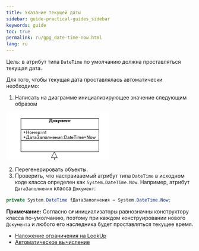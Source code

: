 ```yaml
---
title: Указание текущей даты
sidebar: guide-practical-guides_sidebar
keywords: guide
toc: true
permalink: ru/gpg_date-time-now.html
lang: ru
---
```


Цель: в атрибут типа `DateTime` по умолчанию должна проставляться текущая дата.

Для того, чтобы текущая дата проставлялась автоматически необходимо:

1. Написать на диаграмме инициализирующее значение следующим образом

![](/images/pages/guides/flexberry-aspnet/date-now.png)

2. Перегенерировать объекты.
3. Проверить, что настраиваемый атрибут типа `DateTime` в исходном коде класса определен как `System.DateTime.Now`.
Например, атрибут `ДатаЗаполнения` класса `Документ`:

```csharp
private System.DateTime fДатаЗаполнения = System.DateTime.Now;
```

__Примечание:__ Согласно `C#` инициализаторы равнозначны конструктору класса по-умолчанию, поэтому при каждом конструировании нового `Документа` и любого его наследника будет проставляться текущее время.

* <i class="fa fa-arrow-left" aria-hidden="true"></i> [Наложение ограничения на LookUp](gpg_limitfunction-for-lookup.html)
* [Автоматическое вычисление](gpg_auto-calculation.html) <i class="fa fa-arrow-right" aria-hidden="true"></i> 
